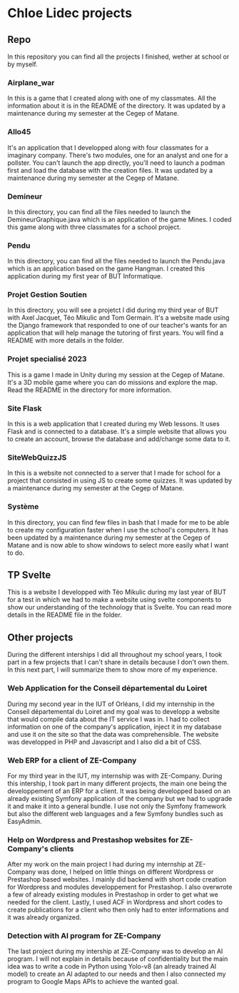 # Chloe Lidec projects

## Repo

In this repository you can find all the projects I finished, wether at school or by myself.

### Airplane_war

In this is a game that I created along with one of my classmates. All the information about it is in the README of the directory.
It was updated by a maintenance during my semester at the Cegep of Matane.

### Allo45

It's an application that I developped along with four classmates for a imaginary company. There's two modules, one for an analyst and one for a pollster. You can't launch the app directly, you'll need to launch a podman first and load the database with the creation files. 
It was updated by a maintenance during my semester at the Cegep of Matane.

### Demineur

In this directory, you can find all the files needed to launch the DemineurGraphique.java which is an application of the game Mines.
I coded this game along with three classmates for a school project.

### Pendu

In this directory, you can find all the files needed to launch the Pendu.java which is an application based on the game Hangman. I created this application during
my first year of BUT Informatique.

### Projet Gestion Soutien

In this directory, you will see a projetct I did during my third year of BUT with Axel Jacquet, Téo Mikulic and Tom Germain. It's a website made using the Django framework that responded to one of our teacher's wants for an application that will help manage the tutoring of first years. You will find a README with more details in the folder.

### Projet specialisé 2023

This is a game I made in Unity during my session at the Cegep of Matane. It's a 3D mobile game where you can do missions and explore the map. Read the README in the directory for more information.

### Site Flask

In this is a web application that I created during my Web lessons. It uses Flask and is connected to a database. It's a simple website that allows you to create an account, browse the database and add/change some data to it.

### SiteWebQuizzJS

In this is a website not connected to a server that I made for school for a project that consisted in using JS to create some quizzes.
It was updated by a maintenance during my semester at the Cegep of Matane.

### Système

In this directory, you can find few files in bash that I made for me to be able to create my configuration faster when I use the school's computers. It has been updated by a maintenance during my semester at the Cegep of Matane and is now able to show windows to select more easily what I want to do.

## TP Svelte

This is a website I developped with Téo Mikulic during my last year of BUT for a test in which we had to make a website using svelte components to show our understanding of the technology that is Svelte. You can read more details in the README file in the folder.

## Other projects

During the different interships I did all throughout my school years, I took part in a few projects that I can't share in details because I don't own them. In this next part, I will summarize them to show more of my experience.

### Web Application for the Conseil départemental du Loiret

During my second year in the IUT of Orléans, I did my internship in the Conseil départemental du Loiret and my goal was to developp a website that would compile data about
the IT service I was in. I had to collect information on one of the company's application, inject it in my database and use it on the site so that the data was comprehensible.
The website was developped in PHP and Javascript and I also did a bit of CSS. 

### Web ERP for a client of ZE-Company

For my third year in the IUT, my internship was with ZE-Company. During this intership, I took part in many different projects, the main one being the developpement of an ERP for a client. It was being developped based on an already existing Symfony application of the company but we had to upgrade it and make it into a general bundle. I use not only the Symfony framework but also the different web languages and a few Symfony bundles such as EasyAdmin.

### Help on Wordpress and Prestashop websites for ZE-Company's clients

After my work on the main project I had during my internship at ZE-Company was done, I helped on little things on different Wordpress or Prestashop based websites. I mainly did backend with short code creation for Wordpress and modules developpement for Prestashop. I also overwrote a few of already existing modules in Prestashop in order to get what we needed for the client. Lastly, I used ACF in Wordpress and short codes to create publications for a client who then only had to enter informations and it was already organized.

### Detection with AI program for ZE-Company

The last project during my intership at ZE-Company was to develop an AI program. I will not explain in details because of confidentiality but the main idea was to write a code in Python using Yolo-v8 (an already trained AI model) to create an AI adapted to our needs and then I also connected my program to Google Maps APIs to achieve the wanted goal.
